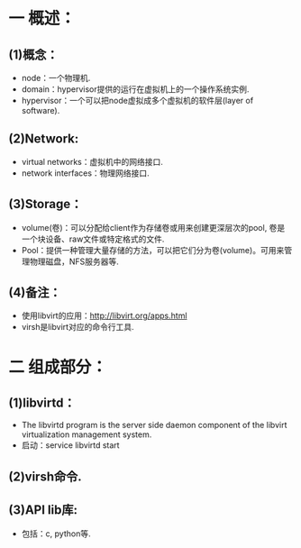 # 一 概述： 
## (1)概念： 
- node：一个物理机.
- domain：hypervisor提供的运行在虚拟机上的一个操作系统实例.
- hypervisor：一个可以把node虚拟成多个虚拟机的软件层(layer of software).

## (2)Network:
- virtual networks：虚拟机中的网络接口.
- network interfaces：物理网络接口.

## (3)Storage：
- volume(卷)：可以分配给client作为存储卷或用来创建更深层次的pool, 卷是一个块设备、raw文件或特定格式的文件.
- Pool：提供一种管理大量存储的方法，可以把它们分为卷(volume)。可用来管理物理磁盘，NFS服务器等.

## (4)备注：
- 使用libvirt的应用：http://libvirt.org/apps.html
- virsh是libvirt对应的命令行工具.

# 二 组成部分：
## (1)libvirtd：
- The libvirtd program is the server side daemon component of the libvirt virtualization management system.
- 启动：service libvirtd start

## (2)virsh命令.

## (3)API lib库:
- 包括：c, python等. 